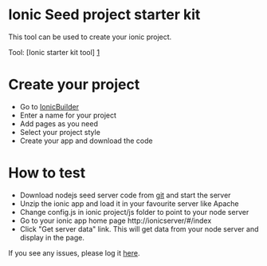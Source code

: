 Ionic Seed project starter kit
====================================

This tool can be used to create your ionic project.

Tool: [Ionic starter kit tool] [1]

Create your project
======
* Go to [IonicBuilder][3]
* Enter a name for your project
* Add pages as you need
* Select your project style
* Create your app and download the code

How to test
=====
* Download nodejs seed server code from [git][4] and start the server
* Unzip the ionic app and load it in your favourite server like Apache
* Change config.js in ionic project/js folder to point to your node server
* Go to your ionic app home page http://ionicserver/#/index
* Click "Get server data" link. This will get data from your node server and display in the page.

If you see any issues, please log it [here][2].

[1]:http://ionic-sarav.rhcloud.com/#/ionicbuilder/create
[2]:https://github.com/saravmajestic/ionic-seed/issues
[3]:http://ionic-sarav.rhcloud.com/#/ionicbuilder/create
[4]:https://github.com/saravmajestic/ionic-seed/tree/master/node
